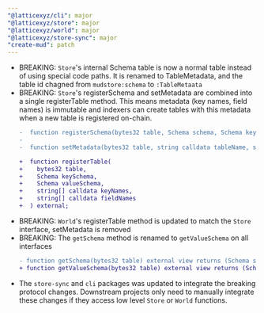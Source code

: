 ```yaml
---
"@latticexyz/cli": major
"@latticexyz/store": major
"@latticexyz/world": major
"@latticexyz/store-sync": major
"create-mud": patch
---
```


* BREAKING: `Store`'s internal Schema table is now a normal table instead of using special code paths. It is renamed to TableMetadata, and the table id chagned from `mudstore:schema` to `:TableMetaata`
* BREAKING: `Store`'s registerSchema and setMetadata are combined into a single registerTable method. This means metadata (key names, field names) is immutable and indexers can create tables with this metadata when a new table is registered on-chain.
  ```diff
  -  function registerSchema(bytes32 table, Schema schema, Schema keySchema) external;
  -
  -  function setMetadata(bytes32 table, string calldata tableName, string[] calldata fieldNames) external;
  
  +  function registerTable(
  +    bytes32 table,
  +    Schema keySchema,
  +    Schema valueSchema,
  +    string[] calldata keyNames,
  +    string[] calldata fieldNames
  +  ) external;
  ```
* BREAKING: `World`'s registerTable method is updated to match the `Store` interface, setMetadata is removed
* BREAKING: The `getSchema` method is renamed to `getValueSchema` on all interfaces
  ```diff
  - function getSchema(bytes32 table) external view returns (Schema schema);
  + function getValueSchema(bytes32 table) external view returns (Schema valueSchema);
  ```
* The `store-sync` and `cli` packages was updated to integrate the breaking protocol changes. Downstream projects only need to manually integrate these changes if they access low level `Store` or `World` functions.
